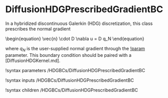 # DiffusionHDGPrescribedGradientBC

In a hybridized discontinuous Galerkin (HDG) discretization, this class
prescribes the normal gradient

\begin{equation}
\vec{n} \cdot D \nabla u = D q_N
\end{equation}

where $q_N$ is the user-supplied normal gradient through
the [!param](/HDGBCs/DiffusionHDGPrescribedGradientBC/normal_gradient)
parameter. This boundary condition should be paired with a
[DiffusionHDGKernel.md].

!syntax parameters /HDGBCs/DiffusionHDGPrescribedGradientBC

!syntax inputs /HDGBCs/DiffusionHDGPrescribedGradientBC

!syntax children /HDGBCs/DiffusionHDGPrescribedGradientBC
